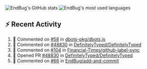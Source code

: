 ![EndBug's GitHub stats](https://github-readme-stats.vercel.app/api?username=endbug&show_icons=true)
![EndBug's most used languages](https://github-readme-stats.vercel.app/api/top-langs/?username=endbug&layout=compact)

## ⚡ Recent Activity

<!--START_SECTION:activity-->
1. 💬 Commented on [#58](https://github.com//dbots-pkg/dbots.js/issues/58) in [dbots-pkg/dbots.js](https://github.com//dbots-pkg/dbots.js)
2. 💬 Commented on [#48830](https://github.com//DefinitelyTyped/DefinitelyTyped/issues/48830) in [DefinitelyTyped/DefinitelyTyped](https://github.com//DefinitelyTyped/DefinitelyTyped)
3. 💬 Commented on [#104](https://github.com//Financial-Times/github-label-sync/issues/104) in [Financial-Times/github-label-sync](https://github.com//Financial-Times/github-label-sync)
4. 💪 Opened PR [#48830](https://github.com//DefinitelyTyped/DefinitelyTyped/pull/48830) in [DefinitelyTyped/DefinitelyTyped](https://github.com//DefinitelyTyped/DefinitelyTyped)
5. 💬 Commented on [#66](https://github.com//EndBug/add-and-commit/issues/66) in [EndBug/add-and-commit](https://github.com//EndBug/add-and-commit)
<!--END_SECTION:activity-->
